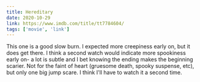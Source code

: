 ```yaml
---
title: Hereditary
date: 2020-10-29
link: https://www.imdb.com/title/tt7784604/
tags: ['movie', 'link']
---
```


This one is a good slow burn. I expected more creepiness early on, but it does get there. I think a second watch
would indicate more spookiness early on- a lot is subtle and I bet knowing the ending makes the beginning scarier.
Not for the faint of heart (gruesome death, spooky suspense, etc), but only one big jump scare. I think I'll have to
watch it a second time.
